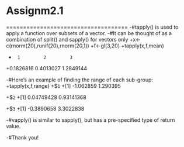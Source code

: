 # Assignm2.1
====================================
-#tapply() is used to apply a function over subsets of a vector. 
-#It can be thought of as a combination of split() and sapply() for vectors only
+x<-c(rnorm(20),runif(20),rnorm(20,1))
+f<-gl(3,20)
+tapply(x,f,mean)
+      1         2         3 
+0.1826816 0.4013027 1.2849144 

-#Here’s an example of finding the range of each sub-group:
+tapply(x,f,range)
+$`1`
+[1] -1.062859  1.290395

+$`2`
+[1] 0.04749428 0.93141368

+$`3`
+[1] -0.3890658  3.3022838

-#vapply() is similar to sapply(), but has a pre-specified type of return value.

-#Thank you! 
